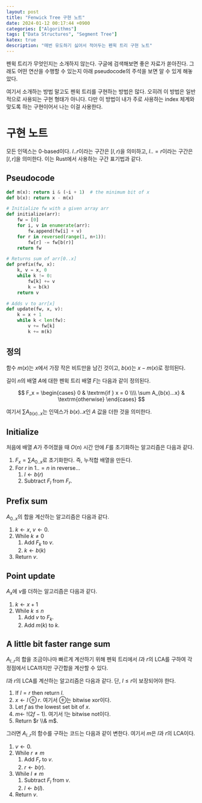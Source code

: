 ```yaml
---
layout: post
title: "Fenwick Tree 구현 노트"
date: 2024-01-12 00:17:44 +0900
categories: ["Algorithms"]
tags: ["Data Structures", "Segment Tree"]
katex: true
description: "매번 유도하기 싫어서 적어두는 펜윅 트리 구현 노트"
---
```


펜윅 트리가 무엇인지는 소개하지 않는다. 구글에 검색해보면 좋은 자료가 쏟아진다. 그래도 어떤 연산을 수행할 수 있는지 아래 pseudocode의 주석을 보면 알 수 있게 해놓았다.

여기서 소개하는 방법 말고도 펜윅 트리를 구현하는 방법은 많다. 오히려 이 방법은 일반적으로 사용되는 구현 형태가 아니다. 다만 이 방법이 내가 주로 사용하는 index 체계와 맞도록 하는 구현이어서 나는 이걸 사용한다.

# 구현 노트

모든 인덱스는 0-based이다. $l..r$이라는 구간은 $[l, r)$을 의미하고, $l..=r$이라는 구간은 $[l, r]$을 의미한다. 이는 Rust에서 사용하는 구간 표기법과 같다.

## Pseudocode

```python
def m(x): return i & (~i + 1)  # the minimum bit of x
def b(x): return x - m(x)

# Initialize fw with a given array arr
def initialize(arr):
	fw = [0]
	for i, v in enumerate(arr):
		fw.append(fw[i] + v)
	for r in reversed(range(1, n+1)):
		fw[r] -= fw[b(r)]
	return fw

# Returns sum of arr[0..x]
def prefix(fw, x):
	k, v = x, 0
	while k != 0:
		fw[k] += v
		k = b(k)
	return v

# Adds v to arr[x]
def update(fw, x, v):
	k = x + 1
	while k < len(fw):
		v += fw[k]
		k += m(k)
```

## 정의

함수 $m(x)$는 $x$에서 가장 작은 비트만을 남긴 것이고, $b(x)$는 $x-m(x)$로 정의된다.

길이 $n$의 배열 $A$에 대한 펜윅 트리 배열 $F$는 다음과 같이 정의된다.

$$
F_x = \begin{cases}
0 & \textrm{if } x = 0 \\\\
\sum A_{b(x)...x} & \textrm{otherwise}
\end{cases}
$$

여기서 $\sum A_{b(x) .. x}$는 인덱스가 $b(x)..x$인 $A$ 값을 더한 것을 의미한다.

## Initialize

처음에 배열 $A$가 주어졌을 때 $O(n)$ 시간 안에 $F$를 초기화하는 알고리즘은 다음과 같다.

1. $F_x = \sum A_{0..x}$로 초기화한다. 즉, 누적합 배열을 만든다.
2. For $r$ in $1..=n$ in reverse…
    1. $l \leftarrow b(r)$
    2. Subtract $F_l$ from $F_r$.

## Prefix sum

$A_{0..x}$의 합을 계산하는 알고리즘은 다음과 같다.

1. $k \leftarrow x$, $v \leftarrow 0$.
2. While $k \ne 0$
    1. Add $F_k$ to $v$.
    2. $k \leftarrow b(k)$
3. Return $v$.

## Point update

$A_x$에 $v$를 더하는 알고리즘은 다음과 같다.

1. $k \leftarrow x + 1$
2. While $k \le n$
    1. Add $v$ to $F_k$.
    2. Add $m(k)$ to $k$.

## A little bit faster range sum

$A_{l..r}$의 합을 조금이나마 빠르게 계산하기 위해 펜윅 트리에서 $l$과 $r$의 LCA를 구하여 각 정점에서 LCA까지만 구간합을 계산할 수 있다.

$l$과 $r$의 LCA를 계산하는 알고리즘은 다음과 같다. 단, $l \le r$이 보장되어야 한다.

1. If $l = r$ then return $l$.
2. $x \leftarrow l \oplus r$. 여기서 $\oplus$는 bitwise xor이다.
3. Let $f$ as the lowest set bit of $x$.
4. $m \leftarrow \ !(2f - 1)$. 여기서 $!$는 bitwise not이다.
5. Return $r \\& m$.

그러면 $A_{l..r}$의 함수를 구하는 코드는 다음과 같이 변한다. 여기서 $m$은 $l$과 $r$의 LCA이다.

1. $v \leftarrow 0$.
2. While $r \ne m$
    1. Add $F_r$ to $v$.
    2. $r \leftarrow b(r)$.
3. While $l \ne m$
    1. Subtract $F_l$ from $v$.
    2. $l \leftarrow b(l)$.
4. Return $v$.